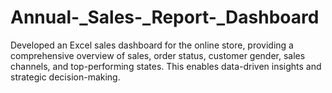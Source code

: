 # Annual-_Sales-_Report-_Dashboard
Developed an Excel sales dashboard for the online store, providing a comprehensive overview of sales, order status, customer gender, sales channels, and top-performing states. This enables data-driven insights and strategic decision-making.
